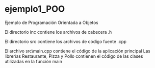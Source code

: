 # ejemplo1_POO
Ejemplo de Programación Orientada a Objetos

El directorio inc contiene los archivos de cabecera .h

El directorio src contiene los archivos de código fuente .cpp

El archivo src\main.cpp contiene el código de la aplicación principal
Las librerías Restaurante, Pizza y Pollo contienen el código de las clases utilizadas en la función main


